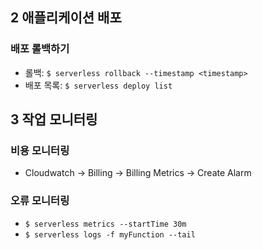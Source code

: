 ## 2 애플리케이션 배포

### 배포 롤백하기
- 롤백: `$ serverless rollback --timestamp <timestamp>`
- 배포 목록: `$ serverless deploy list`

## 3 작업 모니터링

### 비용 모니터링
- Cloudwatch -> Billing -> Billing Metrics -> Create Alarm

### 오류 모니터링
- `$ serverless metrics --startTime 30m`
- `$ serverless logs -f myFunction --tail`
